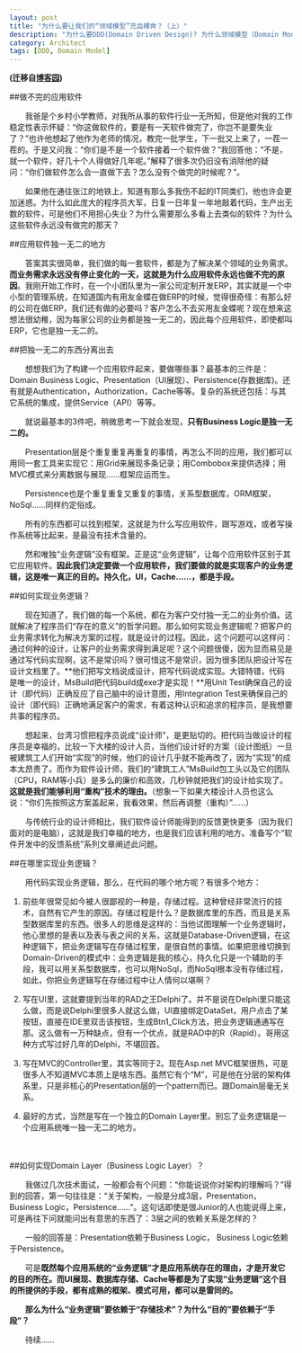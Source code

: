 ```yaml
---
layout: post
title: "为什么要让我们的“领域模型”充血裸奔？（上）"
description: "为什么要DDD(Domain Driven Design)? 为什么领域模型（Domain Model）要充血？ 因为解决领域问题才是软件的目的， 持久化、展现则不是。"
category: Architect
tags: [DDD, Domain Model]
---
```


**(迁移自[博客园](http://www.cnblogs.com/CaiAbin/archive/2011/05/08/2040026.html))**

##做不完的应用软件

　　我爸是个乡村小学教师，对我所从事的软件行业一无所知，但是他对我的工作稳定性表示怀疑：“你这做软件的，要是有一天软件做完了，你岂不是要失业了？”也许他想起了他作为老师的情况，教完一批学生，下一批又上来了，一茬一茬的。于是又问我：“你们是不是一个软件接着一个软件做？”我回答他：“不是，就一个软件，好几十个人得做好几年呢。”解释了很多次仍旧没有消除他的疑问：“你们做软件怎么会一直做下去？怎么没有个做完的时候呢？”。

　　如果他在通往张江的地铁上，知道有那么多我伤不起的IT同类们，他也许会更加迷惑。为什么如此庞大的程序员大军，日复一日年复一年地敲着代码，生产出无数的软件，可是他们不用担心失业？为什么需要那么多看上去类似的软件？为什么这些软件永远没有做完的那天？

##应用软件独一无二的地方

　　答案其实很简单，我们做的每一套软件，都是为了解决某个领域的业务需求。**而业务需求永远没有停止变化的一天，这就是为什么应用软件永远也做不完的原因**。我刚开始工作时，在一个小团队里为一家公司定制开发ERP，其实就是一个中小型的管理系统，在知道国内有用友金蝶在做ERP的时候，觉得很奇怪：有那么好的公司在做ERP，我们还有做的必要吗？客户怎么不去买用友金蝶呢？现在想来这想法很幼稚，因为每家公司的业务都是独一无二的，因此每个应用软件，即使都叫ERP，它也是独一无二的。　

##把独一无二的东西分离出去

　　想想我们为了构建一个应用软件起来，要做哪些事？最基本的三件是：Domain Business Logic、Presentation（UI展现）、Persistence(存数据库)。还有就是Authentication，Authorization，Cache等等。复杂的系统还包括：与其它系统的集成，提供Service（API）等等。

　　就说最基本的3件吧，稍微思考一下就会发现，**只有Business Logic是独一无二的。**

　　Presentation层是个重复重复再重复的事情，再怎么不同的应用，我们都可以用同一套工具来实现它：用Grid来展现多条记录；用Combobox来提供选择；用MVC模式来分离数据与展现……框架应运而生。

　　Persistence也是个重复重复又重复的事情，关系型数据库，ORM框架，NoSql……同样约定俗成。

　　所有的东西都可以找到框架，这就是为什么写应用软件，跟写游戏，或者写操作系统等比起来，是最没有技术含量的。

　　然和唯独“业务逻辑”没有框架。正是这“业务逻辑”，让每个应用软件区别于其它应用软件。**因此我们决定要做一个应用软件，我们要做的就是实现客户的业务逻辑，这是唯一真正的目的。持久化，UI，Cache……，都是手段。**



##如何实现业务逻辑？

　　现在知道了，我们做的每一个系统，都在为客户交付独一无二的业务价值。这就解决了程序员们“存在的意义”的哲学问题。那么如何实现业务逻辑呢？把客户的业务需求转化为解决方案的过程，就是设计的过程。因此，这个问题可以这样问：通过何种的设计，让客户的业务需求得到满足呢？这个问题很傻，因为显而易见是通过写代码实现啊，这不是常识吗？很可惜这不是常识，因为很多团队把设计写在设计文档里了。**他们把写文档说成设计，把写代码说成实现。大错特错，代码是唯一的设计，MsBuild把代码build成exe才是实现！**用Unit Test确保自己的设计（即代码）正确反应了自己脑中的设计意图，用Integration Test来确保自己的设计（即代码）正确地满足客户的需求，有着这种认识和追求的程序员，是我想要共事的程序员。

　　想起来，台湾习惯把程序员说成“设计师”，是更贴切的。把代码当做设计的程序员是幸福的，比较一下大楼的设计人员，当他们设计好的方案（设计图纸）一旦被建筑工人们开始“实现”的时候，他们的设计几乎就不能再改了，因为“实现”的成本太昂贵了。而作为软件设计师，我们的“建筑工人”MsBuild包工头以及它的团队（CPU，RAM等小兵）是多么的廉价和高效，几秒钟就把我们的设计给实现了。**这就是我们能够利用“重构”技术的理由。**（想象一下如果大楼设计人员也这么说：“你们先按照这方案盖起来，我看效果，然后再调整（重构）”……）

　　与传统行业的设计师相比，我们软件设计师能得到的反馈更快更多（因为我们面对的是电脑），这就是我们幸福的地方，也是我们应该利用的地方。准备写个“软件开发中的反馈系统”系列文章阐述此问题。



##在哪里实现业务逻辑？

　　用代码实现业务逻辑，那么，在代码的哪个地方呢？有很多个地方：

1. 前些年很常见如今被人很鄙视的一种是，存储过程。这种曾经非常流行的技术，自然有它产生的原因。存储过程是什么？是数据库里的东西，而且是关系型数据库里的东西。很多人的思维是这样的：当他试图理解一个业务逻辑时，他心里想的是表以及表与表之间的关系，这就是Database-Driven逻辑，在这种逻辑下，把业务逻辑写在存储过程里，是很自然的事情。如果把思维切换到Domain-Driven的模式中：业务逻辑是我的核心，持久化只是一个辅助的手段，我可以用关系型数据库，也可以用NoSql，而NoSql根本没有存储过程，如此，你把业务逻辑写在存储过程中让人情何以堪啊？

2. 写在UI里，这就要提到当年的RAD之王Delphi了。并不是说在Delphi里只能这么做，而是说Delphi里很多人就这么做，UI直接绑定DataSet，用户点击了某按钮，直接在IDE里双击该按钮，生成Btn1_Click方法，把业务逻辑通通写在那。这么做有一万种缺点，但有一个优点，就是RAD中的R（Rapid）。哥用这种方式写过好几年的Delphi，不堪回首。

3. 写在MVC的Controller里，其实等同于2。现在Asp.net MVC框架很热，可是很多人不知道MVC本质上是啥东西。虽然它有个“M”，可是他在分层的架构体系里，只是非核心的Presentation层的一个pattern而已。跟Domain层毫无关系。

4. 最好的方式，当然是写在一个独立的Domain Layer里。别忘了业务逻辑是一个应用系统唯一独一无二的地方。

　　

##如何实现Domain Layer（Business Logic Layer）？

　　我做过几次技术面试，一般都会有个问题：“你能说说你对架构的理解吗？”得到的回答，第一句往往是：“关于架构，一般是分成3层，Presentation，Business Logic，Persistence……”。这句话即使是很Junior的人也能说得上来，可是再往下问就能问出有意思的东西了：3层之间的依赖关系是怎样的？

　　一般的回答是：Presentation依赖于Business Logic， Business Logic依赖于Persistence。

　　可是**既然每个应用系统的“业务逻辑”才是应用系统存在的理由，才是开发它的目的所在。而UI展现、数据库存储、Cache等都是为了实现“业务逻辑”这个目的所提供的手段，都有成熟的框架、模式可用，都可以是雷同的。**

　　**那么为什么“业务逻辑”要依赖于“存储技术”？为什么“目的”要依赖于“手段”？**

　　待续……
